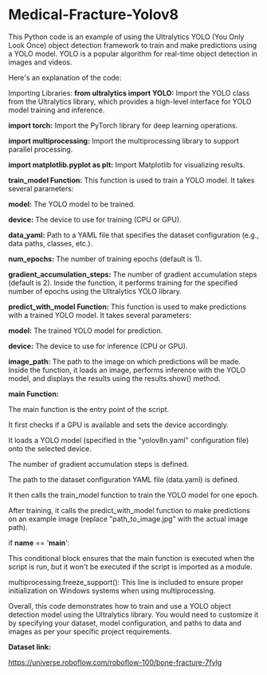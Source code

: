 # Medical-Fracture-Yolov8

This Python code is an example of using the Ultralytics YOLO (You Only Look Once) object detection framework to train and make predictions using a YOLO model. YOLO is a popular algorithm for real-time object detection in images and videos.

Here's an explanation of the code:

Importing Libraries:
  **from ultralytics import YOLO:** Import the YOLO class from the Ultralytics library, which provides a high-level interface for YOLO model training and inference.
  
  **import torch:** Import the PyTorch library for deep learning operations.
 
 **import multiprocessing:** Import the multiprocessing library to support parallel processing.
  
  **import matplotlib.pyplot as plt:** Import Matplotlib for visualizing results.


**train_model Function:**
  This function is used to train a YOLO model.
  It takes several parameters:
  
  **model:** The YOLO model to be trained.
  
  **device:** The device to use for training (CPU or GPU).
  
  **data_yaml:** Path to a YAML file that specifies the dataset configuration (e.g., data paths, classes, etc.).
  
  **num_epochs:** The number of training epochs (default is 1).
  
  **gradient_accumulation_steps:** The number of gradient accumulation steps (default is 2).
  Inside the function, it performs training for the specified number of epochs using the Ultralytics YOLO library.


**predict_with_model Function:**
This function is used to make predictions with a trained YOLO model.
It takes several parameters:

**model:** The trained YOLO model for prediction.

**device:** The device to use for inference (CPU or GPU).

**image_path:** The path to the image on which predictions will be made.
Inside the function, it loads an image, performs inference with the YOLO model, and displays the results using the results.show() method.


**main Function:**

The main function is the entry point of the script.

It first checks if a GPU is available and sets the device accordingly.

It loads a YOLO model (specified in the "yolov8n.yaml" configuration file) onto the selected device.

The number of gradient accumulation steps is defined.

The path to the dataset configuration YAML file (data.yaml) is defined.

It then calls the train_model function to train the YOLO model for one epoch.

After training, it calls the predict_with_model function to make predictions on an example image (replace "path_to_image.jpg" with the actual image path).


if __name__ == '__main__':

This conditional block ensures that the main function is executed when the script is run, but it won't be executed if the script is imported as a module.

multiprocessing.freeze_support(): This line is included to ensure proper initialization on Windows systems when using multiprocessing.



Overall, this code demonstrates how to train and use a YOLO object detection model using the Ultralytics library. You would need to customize it by specifying your dataset, model configuration, and paths to data and images as per your specific project requirements.

**Dataset link:**

https://universe.roboflow.com/roboflow-100/bone-fracture-7fylg
